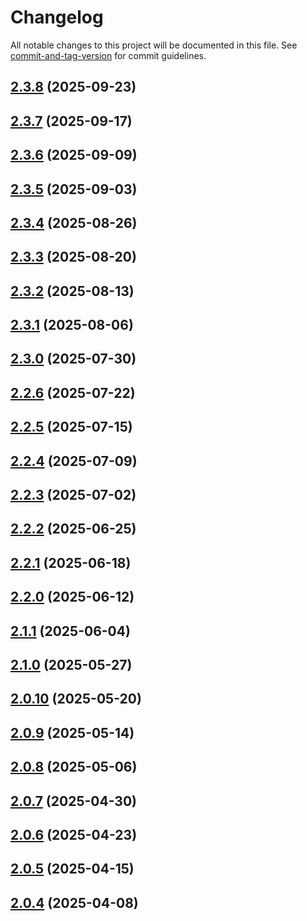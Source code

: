 # Changelog

All notable changes to this project will be documented in this file. See [commit-and-tag-version](https://github.com/absolute-version/commit-and-tag-version) for commit guidelines.

## [2.3.8](https://github.com/surveyjs/survey-creator/compare/v2.3.7...v2.3.8) (2025-09-23)

## [2.3.7](https://github.com/surveyjs/survey-creator/compare/v2.3.6...v2.3.7) (2025-09-17)

## [2.3.6](https://github.com/surveyjs/survey-creator/compare/v2.3.5...v2.3.6) (2025-09-09)

## [2.3.5](https://github.com/surveyjs/survey-creator/compare/v2.3.4...v2.3.5) (2025-09-03)

## [2.3.4](https://github.com/surveyjs/survey-creator/compare/v2.3.3...v2.3.4) (2025-08-26)

## [2.3.3](https://github.com/surveyjs/survey-creator/compare/v2.3.2...v2.3.3) (2025-08-20)

## [2.3.2](https://github.com/surveyjs/survey-creator/compare/v2.3.1...v2.3.2) (2025-08-13)

## [2.3.1](https://github.com/surveyjs/survey-creator/compare/v2.3.0...v2.3.1) (2025-08-06)

## [2.3.0](https://github.com/surveyjs/survey-creator/compare/v2.2.6...v2.3.0) (2025-07-30)

## [2.2.6](https://github.com/surveyjs/survey-creator/compare/v2.2.5...v2.2.6) (2025-07-22)

## [2.2.5](https://github.com/surveyjs/survey-creator/compare/v2.2.4...v2.2.5) (2025-07-15)

## [2.2.4](https://github.com/surveyjs/survey-creator/compare/v2.2.3...v2.2.4) (2025-07-09)

## [2.2.3](https://github.com/surveyjs/survey-creator/compare/v2.2.2...v2.2.3) (2025-07-02)

## [2.2.2](https://github.com/surveyjs/survey-creator/compare/v2.2.1...v2.2.2) (2025-06-25)

## [2.2.1](https://github.com/surveyjs/survey-creator/compare/v2.2.0...v2.2.1) (2025-06-18)

## [2.2.0](https://github.com/surveyjs/survey-creator/compare/v2.1.1...v2.2.0) (2025-06-12)

## [2.1.1](https://github.com/surveyjs/survey-creator/compare/v2.1.0...v2.1.1) (2025-06-04)

## [2.1.0](https://github.com/surveyjs/survey-creator/compare/v2.0.10...v2.1.0) (2025-05-27)

## [2.0.10](https://github.com/surveyjs/survey-creator/compare/v2.0.9...v2.0.10) (2025-05-20)

## [2.0.9](https://github.com/surveyjs/survey-creator/compare/v2.0.8...v2.0.9) (2025-05-14)

## [2.0.8](https://github.com/surveyjs/survey-creator/compare/v2.0.7...v2.0.8) (2025-05-06)

## [2.0.7](https://github.com/surveyjs/survey-creator/compare/v2.0.6...v2.0.7) (2025-04-30)

## [2.0.6](https://github.com/surveyjs/survey-creator/compare/v2.0.5...v2.0.6) (2025-04-23)

## [2.0.5](https://github.com/surveyjs/survey-creator/compare/v2.0.4...v2.0.5) (2025-04-15)

## [2.0.4](https://github.com/surveyjs/survey-creator/compare/v2.0.2...v2.0.4) (2025-04-08)
